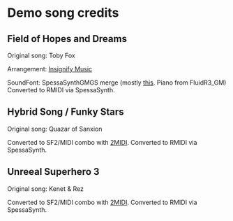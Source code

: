 # Demo song credits
## Field of Hopes and Dreams
Original song: Toby Fox

Arrangement: [Insignify Music](https://www.youtube.com/@InsignifyMusic/)

SoundFont: SpessaSynthGMGS merge (mostly [this](https://musical-artifacts.com/artifacts/1176). Piano from FluidR3_GM)
Converted to RMIDI via SpessaSynth.

## Hybrid Song / Funky Stars
Original song: Quazar of Sanxion

Converted to SF2/MIDI combo with [2MIDI](https://www.un4seen.com/2midi/).
Converted to RMIDI via SpessaSynth.

## Unreeal Superhero 3
Original song: Kenet & Rez

Converted to SF2/MIDI combo with [2MIDI](https://www.un4seen.com/2midi/).
Converted to RMIDI via SpessaSynth.